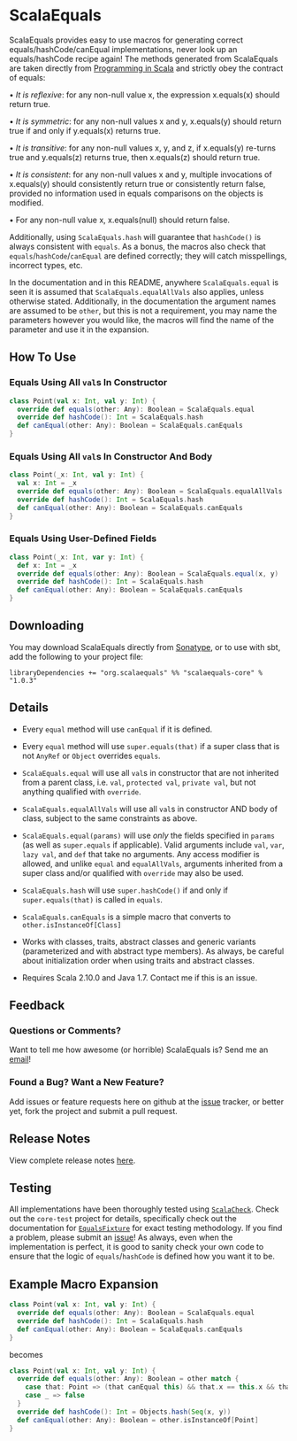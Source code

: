 # ScalaEquals

ScalaEquals provides easy to use macros for generating correct equals/hashCode/canEqual implementations, 
never look up an equals/hashCode recipe again! The methods generated from ScalaEquals are taken directly 
from [Programming in Scala][pis] and strictly obey the contract of equals:

• *It is reflexive*: for any non-null value x, the expression x.equals(x) should return true.

• *It is symmetric*: for any non-null values x and y, x.equals(y) should return true 
if and only if y.equals(x) returns true.

• *It is transitive*: for any non-null values x, y, and z, if x.equals(y) re-turns true and 
y.equals(z) returns true, then x.equals(z) should return true.

• *It is consistent*: for any non-null values x and y, multiple invocations of x.equals(y) 
should consistently return true or consistently return false, provided no information used 
in equals comparisons on the objects is modified.

• For any non-null value x, x.equals(null) should return false.

Additionally, using `ScalaEquals.hash` will guarantee that `hashCode()` is always consistent with `equals`.
As a bonus, the macros also check that `equals`/`hashCode`/`canEqual` are defined correctly; 
they will catch misspellings, incorrect types, etc.

In the documentation and in this README, anywhere `ScalaEquals.equal` is seen it is assumed that 
`ScalaEquals.equalAllVals` also applies, unless otherwise stated. Additionally, in the documentation the
argument names are assumed to be `other`, but this is not a requirement, you may name the parameters
however you would like, the macros will find the name of the parameter and use it in the expansion.

## How To Use

### Equals Using All `val`s In Constructor
````scala
class Point(val x: Int, val y: Int) {
  override def equals(other: Any): Boolean = ScalaEquals.equal
  override def hashCode(): Int = ScalaEquals.hash
  def canEqual(other: Any): Boolean = ScalaEquals.canEquals
}
````
### Equals Using All `val`s In Constructor And Body
````scala
class Point(_x: Int, val y: Int) {
  val x: Int = _x
  override def equals(other: Any): Boolean = ScalaEquals.equalAllVals
  override def hashCode(): Int = ScalaEquals.hash
  def canEqual(other: Any): Boolean = ScalaEquals.canEquals
}
````
### Equals Using User-Defined Fields
````scala
class Point(_x: Int, var y: Int) {
  def x: Int = _x
  override def equals(other: Any): Boolean = ScalaEquals.equal(x, y)
  override def hashCode(): Int = ScalaEquals.hash
  def canEqual(other: Any): Boolean = ScalaEquals.canEquals
}
````

## Downloading

You may download ScalaEquals directly from [Sonatype][sona], or to use with sbt, add the
following to your project file:

```
libraryDependencies += "org.scalaequals" %% "scalaequals-core" % "1.0.3"
```

## Details

 - Every `equal` method will use `canEqual` if it is defined. 

 - Every `equal` method will use `super.equals(that)` if a super class that is not 
`AnyRef` or `Object` overrides `equals`.

 - `ScalaEquals.equal` will use all `val`s in constructor that are not inherited
from a parent class, i.e. `val`, `protected val`, `private val`, but not anything
qualified with `override`.

 - `ScalaEquals.equalAllVals` will use all `val`s in constructor AND body of class,
subject to the same constraints as above.

 - `ScalaEquals.equal(params)` will use *only* the fields specified in `params` (as well as
`super.equals` if applicable). Valid arguments include `val`, `var`, `lazy val`, 
and `def` that take no arguments. Any access modifier is allowed, and unlike `equal` 
and `equalAllVals`, arguments inherited from a super class and/or qualified with `override` 
may also be used.

 - `ScalaEquals.hash` will use `super.hashCode()` if and only if `super.equals(that)` is called 
in `equals`.

 - `ScalaEquals.canEquals` is a simple macro that converts to `other.isInstanceOf[Class]`

 - Works with classes, traits, abstract classes and generic variants (parameterized and
with abstract type members). As always, be careful about initialization order when using 
traits and abstract classes.

 - Requires Scala 2.10.0 and Java 1.7. Contact me if this is an issue.

## Feedback

### Questions or Comments?

Want to tell me how awesome (or horrible) ScalaEquals is? Send me an [email][asde]!

### Found a Bug? Want a New Feature?

Add issues or feature requests here on github at the [issue][] tracker, or better yet, 
fork the project and submit a pull request.

## Release Notes

View complete release notes [here][release].

## Testing

All implementations have been thoroughly tested using [`ScalaCheck`][check]. Check out 
the `core-test` project for details, specifically check out the documentation for 
[`EqualsFixture`][fixture] for exact testing methodology. If you find a problem, please
submit an [issue][]! As always, even when the implementation is perfect, it is good to
sanity check your own code to ensure that the logic of `equals`/`hashCode` is defined 
how you want it to be.

## Example Macro Expansion

````scala
class Point(val x: Int, val y: Int) {
  override def equals(other: Any): Boolean = ScalaEquals.equal
  override def hashCode(): Int = ScalaEquals.hash
  def canEqual(other: Any): Boolean = ScalaEquals.canEquals
}
````
becomes
````scala
class Point(val x: Int, val y: Int) {
  override def equals(other: Any): Boolean = other match {
    case that: Point => (that canEqual this) && that.x == this.x && that.y == this.y
    case _ => false
  }
  override def hashCode(): Int = Objects.hash(Seq(x, y))
  def canEqual(other: Any): Boolean = other.isInstanceOf[Point]
}
````

[fixture]: https://github.com/dicarlo2/ScalaEquals/blob/master/core-test/src/test/scala/org/scalaequals/test/EqualsFixture.scala
[issue]: https://github.com/dicarlo2/ScalaEquals/issues
[pis]: http://www.amazon.com/Programming-Scala-Comprehensive-Step-Step/dp/0981531644
[check]: https://github.com/rickynils/scalacheck
[asd]: https://github.com/dicarlo2
[asde]: alexdicarlo@gmail.com
[simple]: http://www.scala-sbt.org/
[sona]: http://oss.sonatype.org/content/repositories/releases/org/scalaequals/
[release]: https://github.com/dicarlo2/ScalaEquals/blob/master/RELEASE_NOTES.md
